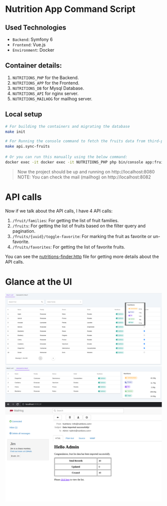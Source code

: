 # Nutrition App Command Script

## Used Technologies

- `Backend`: Symfony 6
- `Frontend`: Vue.js
- `Environment`: Docker

## Container details:

1. `NUTRITIONS_PHP` for the Backend.
2. `NUTRITIONS_APP` for the Frontend.
3. `NUTRITIONS_DB` for Mysql Database.
4. `NUTRITIONS_API` for nginx server.
5. `NUTRITIONS_MAILHOG` for mailhog server.

## Local setup

```sh
# For building the containers and migrating the database
make init
```

```sh
# For Running the console command to fetch the fruits data from third-party.
make api.sync-fruits

# Or you can run this manually using the below command:
docker exec -it docker exec -it NUTRITIONS_PHP php bin/console app:fruits-fetch
```

> Now the project should be up and running on http://localhost:8080
> NOTE: You can check the mail (mailhog) on http://localhost:8082

# API calls
Now if we talk about the API calls, I have 4 API calls:

1. `/fruit/families`: For getting the list of fruit families.
2. `/fruits`: For getting the list of fruits based on the filter query and pagination.
3. `/fruits/{uuid}/toggle-favorite`: For marking the fruit as favorite or un-favorite. 
4. `/fruits/favorites`: For getting the list of favorite fruits.

You can see the [nutritions-finder.http](./api/nutritions-finder.http) file for getting more details about the API calls.

# Glance at the UI

![Image](./images/fruit_list.png?q=1)
![Image](./images/favourite_fruit.png?q=2)
![Image](./images/mailhog.png?q=3)
